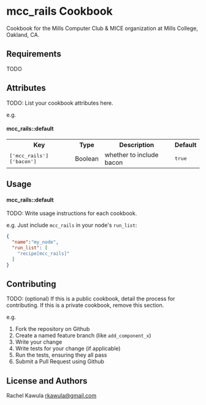 mcc_rails Cookbook
==================
Cookbook for the Mills Computer Club & MICE organization at Mills College, Oakland, CA.

Requirements
------------
TODO

Attributes
----------
TODO: List your cookbook attributes here.

e.g.
#### mcc_rails::default
<table>
  <tr>
    <th>Key</th>
    <th>Type</th>
    <th>Description</th>
    <th>Default</th>
  </tr>
  <tr>
    <td><tt>['mcc_rails']['bacon']</tt></td>
    <td>Boolean</td>
    <td>whether to include bacon</td>
    <td><tt>true</tt></td>
  </tr>
</table>

Usage
-----
#### mcc_rails::default
TODO: Write usage instructions for each cookbook.

e.g.
Just include `mcc_rails` in your node's `run_list`:

```json
{
  "name":"my_node",
  "run_list": [
    "recipe[mcc_rails]"
  ]
}
```

Contributing
------------
TODO: (optional) If this is a public cookbook, detail the process for contributing. If this is a private cookbook, remove this section.

e.g.
1. Fork the repository on Github
2. Create a named feature branch (like `add_component_x`)
3. Write your change
4. Write tests for your change (if applicable)
5. Run the tests, ensuring they all pass
6. Submit a Pull Request using Github

License and Authors
-------------------
Rachel Kawula rkawula@gmail.com
